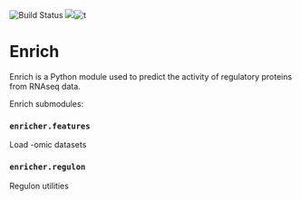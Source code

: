 ![Build Status](https://travis-ci.com/JEstabrook/Enrich.svg?token=ZRDWBWe9sXCivP1NrZwq&branch=master) [![](https://img.shields.io/badge/python-3.6+-blue.svg)](https://www.python.org/downloads/release/python-367)![t](https://img.shields.io/badge/status-stable-nrightgreen.svg)

# Enrich


Enrich is a Python module used to predict the activity of regulatory proteins from RNAseq data.

Enrich submodules:

### `enricher.features` ###
Load -omic datasets



### `enricher.regulon` ###
Regulon utilities
